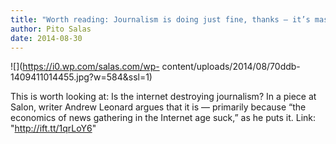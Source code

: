 ```yaml
---
title: "Worth reading: Journalism is doing just fine, thanks — it’s mass-media business models that are ailing — Tech News and Analysis"
author: Pito Salas
date: 2014-08-30
---
```




![](https://i0.wp.com/salas.com/wp-
content/uploads/2014/08/70ddb-1409411014455.jpg?w=584&ssl=1)

This is worth looking at: Is the internet destroying journalism? In a piece at
Salon, writer Andrew Leonard argues that it is — primarily because “the
economics of news gathering in the Internet age suck,” as he puts it. Link:
"http://ift.tt/1qrLoY6"


